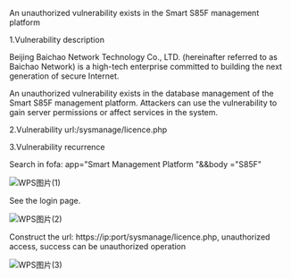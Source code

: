 An unauthorized vulnerability exists in the Smart S85F management platform

1.Vulnerability description

Beijing Baichao Network Technology Co., LTD. (hereinafter referred to as Baichao Network) is a high-tech enterprise committed to building the next generation of secure Internet.

An unauthorized vulnerability exists in the database management of the Smart S85F management platform. Attackers can use the vulnerability to gain server permissions or affect services in the system.

2.Vulnerability url:/sysmanage/licence.php

3.Vulnerability recurrence

Search in fofa: app="Smart Management Platform "&&body ="S85F"

![WPS图片(1)](https://github.com/hutianshuai/CVE/assets/142289790/2c4d65db-2f67-48b8-9468-6628f3791151)

See the login page.

![WPS图片(2)](https://github.com/hutianshuai/CVE/assets/142289790/3baeaf36-2505-4491-bc1f-af8375c0c776)

Construct the url: https://ip:port/sysmanage/licence.php, unauthorized access, success can be unauthorized operation

![WPS图片(3)](https://github.com/hutianshuai/CVE/assets/142289790/bf9158a1-75b9-4ea3-912f-a81f69f9686f)
